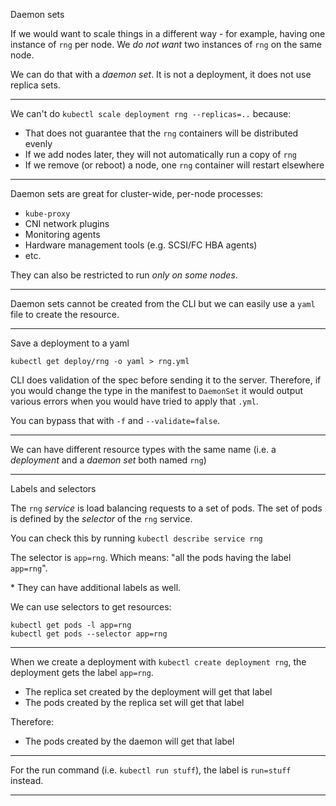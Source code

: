 Daemon sets

If we would want to scale things in a different way - for example, having one instance of `rng` per node. We *do not want* two instances of `rng` on the same node.

We can do that with a *daemon set*. It is not a deployment, it does not use replica sets.

---

We can't do `kubectl scale deployment rng --replicas=..` because:
- That does not guarantee that the `rng` containers will be distributed evenly
- If we add nodes later, they will not automatically run a copy of `rng`
- If we remove (or reboot) a node, one `rng` container will restart elsewhere

---

Daemon sets are great for cluster-wide, per-node processes:
- `kube-proxy`
- CNI network plugins
- Monitoring agents
- Hardware management tools (e.g. SCSI/FC HBA agents)
- etc.

They can also be restricted to run *only on some nodes*.

---

Daemon sets cannot be created from the CLI but we can easily use a `yaml` file to create the resource.

---

Save a deployment to a yaml 

`kubectl get deploy/rng -o yaml > rng.yml`

CLI does validation of the spec before sending it to the server. Therefore, if you would change the type in the manifest to `DaemonSet` it would output various errors when you would have tried to apply that `.yml`.

You can bypass that with `-f` and `--validate=false`.

---

We can have different resource types with the same name (i.e. a *deployment* and a *daemon set* both named `rng`)

---

Labels and selectors

The `rng` *service* is load balancing requests to a set of pods. The set of pods is defined by the *selector* of the `rng` service.

You can check this by running `kubectl describe service rng`

The selector is `app=rng`. Which means: "all the pods having the label `app=rng`".

\* They can have additional labels as well.

We can use selectors to get resources:

```
kubectl get pods -l app=rng
kubectl get pods --selector app=rng
```

---

When we create a deployment with `kubectl create deployment rng`, the deployment gets the label `app=rng`.

- The replica set created by the deployment will get that label
- The pods created by the replica set will get that label

Therefore:
- The pods created by the daemon will get that label

---

For the run command (i.e. `kubectl run stuff`), the label is `run=stuff` instead.

---


